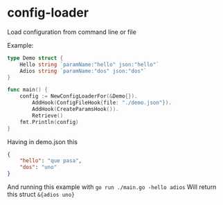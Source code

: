 # config-loader
Load configuration from command line or file

Example:

```go
type Demo struct {
	Hello string `paramName:"hello" json:"hello"`
	Adios string `paramName:"dos" json:"dos"`
}

func main() {
	config := NewConfigLoaderFor(&Demo{}).
		AddHook(ConfigFileHook{file: "./demo.json"}).
		AddHook(CreateParamsHook()).
		Retrieve()
	fmt.Println(config)
}
```

Having in demo.json this

```json
{
    "hello": "que pasa",
    "dos": "uno"
}
```

And running this example with `go run ./main.go -hello adios`
Will return this struct `&{adios uno}`

